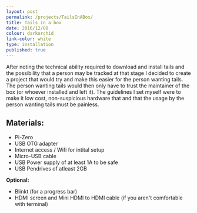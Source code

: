 ```yaml
---
layout: post
permalink: /projects/TailsInABox/
title: Tails in a box
date: 2016/12/08
colour: darkorchid
link-color: white
type: installation
published: true
---
```


After noting the technical ability required to download and install tails and the possibility that a person may be tracked at that stage I decided to create a project that would try and make this easier for the person wanting tails. The person wanting tails would then only have to trust the maintainer of the box (or whoever installed and left it). The guidelines I set myself were to make it low cost, non-suspicious hardware that and that the usage by the person wanting tails must be painless. 

## Materials:
* Pi-Zero 
* USB OTG adapter
* Internet access / Wifi for intital setup
* Micro-USB cable
* USB Power supply of at least 1A to be safe
* USB Pendrives of atleast 2GB 

__Optional:__
* Blinkt (for a progress bar)
* HDMI screen and Mini HDMI to HDMI cable (if you aren't comfortable with terminal)


